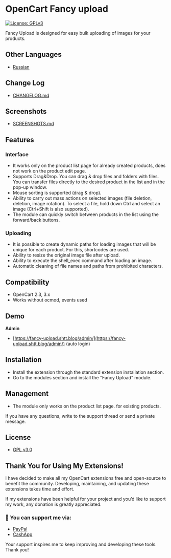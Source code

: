 # OpenCart Fancy upload
[![License: GPLv3](https://img.shields.io/badge/license-GPL%20V3-green?style=plastic)](LICENSE)

Fancy Upload is designed for easy bulk uploading of images for your products.

## Other Languages

* [Russian](README_RU.md)

## Change Log

* [CHANGELOG.md](docs/CHANGELOG.md)

## Screenshots

* [SCREENSHOTS.md](docs/SCREENSHOTS.md)

## Features

### Interface

* It works only on the product list page for already created products, does not work on the product edit page.
* Supports Drag&Drop. You can drag & drop files and folders with files. You can transfer files directly to the desired product in the list and in the pop-up window.
* Mouse sorting is supported (drag & drop).
* Ability to carry out mass actions on selected images (file deletion, deletion, image rotation). To select a file, hold down Ctrl and select an image (Ctrl+Shift is also supported).
* The module can quickly switch between products in the list using the forward/back buttons.

### Uploading

* It is possible to create dynamic paths for loading images that will be unique for each product. For this, shortcodes are used.
* Ability to resize the original image file after upload.
* Ability to execute the shell_exec command after loading an image.
* Automatic cleaning of file names and paths from prohibited characters.

## Compatibility

* OpenCart 2.3, 3.x
* Works without ocmod, events used

## Demo

**Admin**

* [https://fancy-upload.shtt.blog/admin/](https://fancy-upload.shtt.blog/admin/) (auto login)

## Installation

* Install the extension through the standard extension installation section.
* Go to the modules section and install the "Fancy Upload" module.

## Management

* The module only works on the product list page. for existing products.

If you have any questions, write to the support thread or send a private message.

## License

* [GPL v3.0](LICENSE.MD)

## Thank You for Using My Extensions!

I have decided to make all my OpenCart extensions free and open-source to benefit the community. Developing, maintaining, and updating these extensions takes time and effort.

If my extensions have been helpful for your project and you’d like to support my work, any donation is greatly appreciated.

### 💙 You can support me via:

* [PayPal](https://paypal.me/TalgatShashakhmetov?country.x=US&locale.x=en_US)
* [CashApp](https://cash.app/$TalgatShashakhmetov)

Your support inspires me to keep improving and developing these tools. Thank you!
